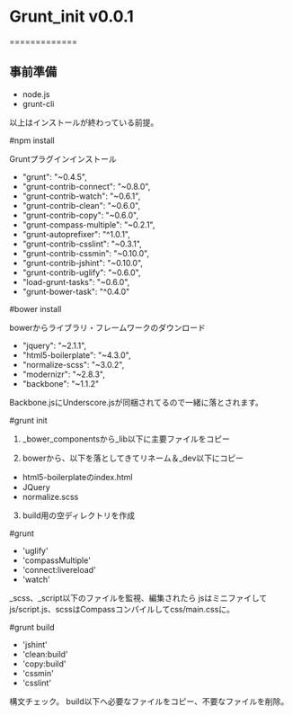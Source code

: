 # Grunt_init v0.0.1

=============

## 事前準備

* node.js
* grunt-cli

以上はインストールが終わっている前提。

#npm install

Gruntプラグインインストール

* "grunt": "~0.4.5",
* "grunt-contrib-connect": "~0.8.0",
* "grunt-contrib-watch": "~0.6.1",
* "grunt-contrib-clean": "~0.6.0",
* "grunt-contrib-copy": "~0.6.0",
* "grunt-compass-multiple": "~0.2.1",
* "grunt-autoprefixer": "^1.0.1",
* "grunt-contrib-csslint": "~0.3.1",
* "grunt-contrib-cssmin": "~0.10.0",
* "grunt-contrib-jshint": "~0.10.0",
* "grunt-contrib-uglify": "~0.6.0",
* "load-grunt-tasks": "~0.6.0",
* "grunt-bower-task": "^0.4.0"

#bower install

bowerからライブラリ・フレームワークのダウンロード

* "jquery": "~2.1.1",
* "html5-boilerplate": "~4.3.0",
* "normalize-scss": "~3.0.2",
* "modernizr": "~2.8.3",
* "backbone": "~1.1.2"

Backbone.jsにUnderscore.jsが同梱されてるので一緒に落とされます。

#grunt init

1. _bower_componentsから_lib以下に主要ファイルをコピー

2. bowerから、以下を落としてきてリネーム＆_dev以下にコピー
  * html5-boilerplateのindex.html
  * JQuery
  * normalize.scss

3. build用の空ディレクトリを作成

#grunt

* 'uglify'
* 'compassMultiple'
* 'connect:livereload'
* 'watch'

_scss、_script以下のファイルを監視、編集されたら
jsはミニファイしてjs/script.js、scssはCompassコンパイルしてcss/main.cssに。

#grunt build

* 'jshint'
* 'clean:build'
* 'copy:build'
* 'cssmin'
* 'csslint'

構文チェック。
build以下へ必要なファイルをコピー、不要なファイルを削除。
